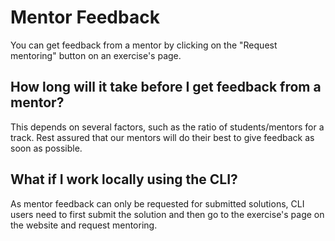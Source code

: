 # Mentor Feedback

You can get feedback from a mentor by clicking on the "Request mentoring" button on an exercise's page.

## How long will it take before I get feedback from a mentor?

This depends on several factors, such as the ratio of students/mentors for a track. Rest assured that our mentors will do their best to give feedback as soon as possible.

## What if I work locally using the CLI?

As mentor feedback can only be requested for submitted solutions, CLI users need to first submit the solution and then go to the exercise's page on the website and request mentoring.
